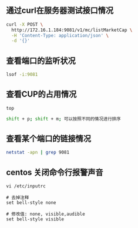 ## 通过curl在服务器测试接口情况
```sh
curl -X POST \
  http://172.16.1.184:9081/v1/mc/listMarketCap \
  -H 'Content-Type: application/json' \
  -d '{}'
```

## 查看端口的监听状况
```sh
lsof -i:9081
```

## 查看CUP的占用情况
```sh
top

shift + p; shift + m; 可以按照不同的情况进行排序
```

## 查看某个端口的链接情况
```sh
netstat -apn | grep 9081
```

## centos 关闭命令行报警声音
```
vi /etc/inputrc

# 去掉注释
set bell-style none

# 修改值: none, visible,audible
set bell-style visible
```
